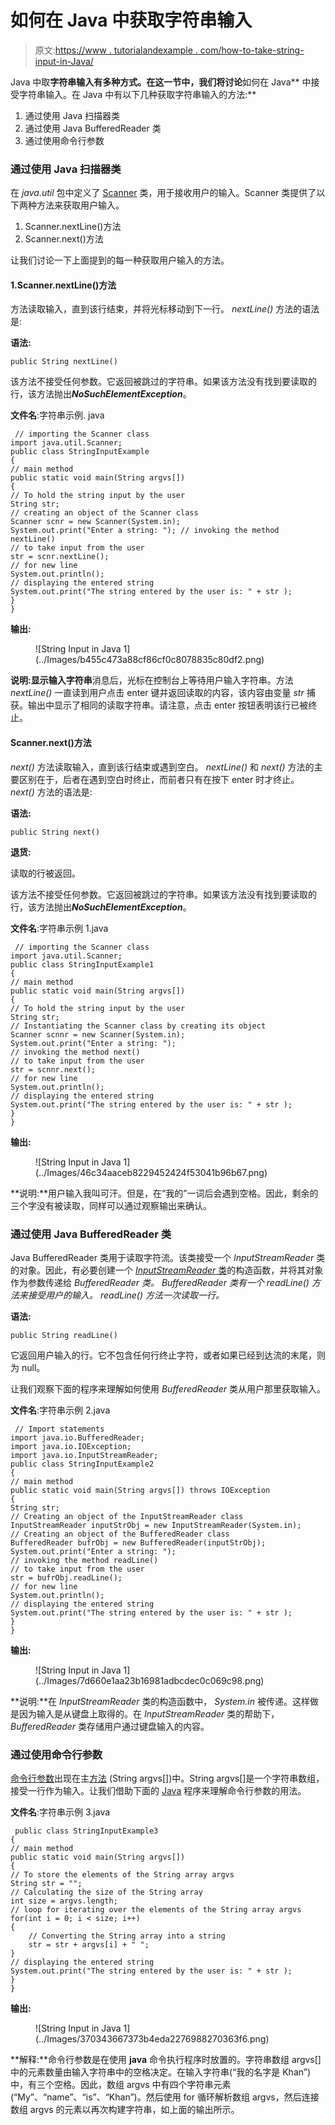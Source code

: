 # 如何在 Java 中获取字符串输入

> 原文:[https://www . tutorialandexample . com/how-to-take-string-input-in-Java/](https://www.tutorialandexample.com/how-to-take-string-input-in-java/)

Java 中取**字符串输入有多种方式。在这一节中，我们将讨论**如何在 Java** 中接受字符串输入。在 Java 中有以下几种获取字符串输入的方法:**

1.  通过使用 Java 扫描器类
2.  通过使用 Java BufferedReader 类
3.  通过使用命令行参数

### 通过使用 Java 扫描器类

在 *java.util* 包中定义了 [Scanner](https://www.tutorialandexample.com/how-to-use-scanner-in-java) 类，用于接收用户的输入。Scanner 类提供了以下两种方法来获取用户输入。

1.  Scanner.nextLine()方法
2.  Scanner.next()方法

让我们讨论一下上面提到的每一种获取用户输入的方法。

#### 1.Scanner.nextLine()方法

方法读取输入，直到该行结束，并将光标移动到下一行。 *nextLine()* 方法的语法是:

**语法:**

```
public String nextLine()
```

该方法不接受任何参数。它返回被跳过的字符串。如果该方法没有找到要读取的行，该方法抛出***NoSuchElementException***。

**文件名**:字符串示例. java

```
 // importing the Scanner class
import java.util.Scanner;
public class StringInputExample
{ 
// main method
public static void main(String argvs[])
{
// To hold the string input by the user
String str;
// creating an object of the Scanner class
Scanner scnr = new Scanner(System.in); 
System.out.print("Enter a string: "); // invoking the method nextLine()
// to take input from the user
str = scnr.nextLine();
// for new line
System.out.println();
// displaying the entered string
System.out.print("The string entered by the user is: " + str );
}
} 
```

**输出:**

<figure class="wp-block-image size-large">![String Input in Java 1](../Images/b455c473a88cf86cf0c8078835c80df2.png)</figure>

**说明:**显示**输入字符串**消息后，光标在控制台上等待用户输入字符串。方法 *nextLine()* 一直读到用户点击 enter 键并返回读取的内容，该内容由变量 *str* 捕获。输出中显示了相同的读取字符串。请注意，点击 enter 按钮表明该行已被终止。

#### Scanner.next()方法

*next()* 方法读取输入，直到该行结束或遇到空白。 *nextLine()* 和 *next()* 方法的主要区别在于，后者在遇到空白时终止，而前者只有在按下 enter 时才终止。 *next()* 方法的语法是:

**语法:**

```
public String next()
```

**退货:**

读取的行被返回。

该方法不接受任何参数。它返回被跳过的字符串。如果该方法没有找到要读取的行，该方法抛出***NoSuchElementException***。

**文件名**:字符串示例 1.java

```
 // importing the Scanner class
import java.util.Scanner;
public class StringInputExample1
{ 
// main method
public static void main(String argvs[])
{
// To hold the string input by the user
String str;
// Instantiating the Scanner class by creating its object
Scanner scnnr = new Scanner(System.in); 
System.out.print("Enter a string: ");
// invoking the method next()
// to take input from the user
str = scnnr.next();
// for new line
System.out.println();
// displaying the entered string
System.out.print("The string entered by the user is: " + str );
}
} 
```

**输出:**

<figure class="wp-block-image size-large">![String Input in Java 1](../Images/46c34aaceb8229452424f53041b96b67.png)</figure>

**说明:**用户输入我叫可汗。但是，在“我的”一词后会遇到空格。因此，剩余的三个字没有被读取，同样可以通过观察输出来确认。

### 通过使用 Java BufferedReader 类

Java BufferedReader 类用于读取字符流。该类接受一个 *InputStreamReader* 类的对象。因此，有必要创建一个 [*InputStreamReader* 类](https://www.tutorialandexample.com/java-inputstreamreader)的构造函数，并将其对象作为参数传递给 *BufferedReader 类。 *BufferedReader* 类有一个 *readLine()* 方法来接受用户的输入。 *readLine()* 方法一次读取一行。*

**语法:**

```
public String readLine()
```

它返回用户输入的行。它不包含任何行终止字符，或者如果已经到达流的末尾，则为 null。

让我们观察下面的程序来理解如何使用 *BufferedReader* 类从用户那里获取输入。

**文件名**:字符串示例 2.java

```
 // Import statements
import java.io.BufferedReader;
import java.io.IOException;
import java.io.InputStreamReader;
public class StringInputExample2
{ 
// main method
public static void main(String argvs[]) throws IOException
{
String str;
// Creating an object of the InputStreamReader class
InputStreamReader inputStrObj = new InputStreamReader(System.in);
// Creating an object of the BufferedReader class
BufferedReader bufrObj = new BufferedReader(inputStrObj);
System.out.print("Enter a string: ");
// invoking the method readLine()
// to take input from the user
str = bufrObj.readLine();
// for new line
System.out.println();
// displaying the entered string
System.out.print("The string entered by the user is: " + str );
}
} 
```

**输出:**

<figure class="wp-block-image size-large">![String Input in Java 1](../Images/7d660e1aa23b16981adbcdec0c069c98.png)</figure>

**说明:**在 *InputStreamReader* 类的构造函数中， *System.in* 被传递。这样做是因为输入是从键盘上取得的。在 *InputStreamReader* 类的帮助下， *BufferedReader* 类存储用户通过键盘输入的内容。

### 通过使用命令行参数

[命令行参数](https://www.tutorialandexample.com/java-command-line-argument)出现在主[方法](https://www.tutorialandexample.com/how-to-call-a-method-in-java) (String argvs[])中。String argvs[]是一个字符串数组，接受一行作为输入。让我们借助下面的 [Java](https://www.tutorialandexample.com/java-tutorial) 程序来理解命令行参数的用法。

**文件名**:字符串示例 3.java

```
 public class StringInputExample3
{ 
// main method
public static void main(String argvs[])
{
// To store the elements of the String array argvs
String str = "";
// Calculating the size of the String array
int size = argvs.length;
// loop for iterating over the elements of the String array argvs
for(int i = 0; i < size; i++)
{
    // Converting the String array into a string
    str = str + argvs[i] + " ";
}
// displaying the entered string
System.out.print("The string entered by the user is: " + str );
}
} 
```

**输出:**

<figure class="wp-block-image size-large">![String Input in Java 1](../Images/370343667373b4eda2276988270363f6.png)</figure>

**解释:**命令行参数是在使用 **java** 命令执行程序时放置的。字符串数组 argvs[]中的元素数量由输入字符串中的空格决定。在输入字符串(“我的名字是 Khan”)中，有三个空格。因此，数组 argvs 中有四个字符串元素(“My”、“name”、“is”、“Khan”)。然后使用 for 循环解析数组 argvs，然后连接数组 argvs 的元素以再次构建字符串，如上面的输出所示。